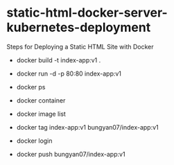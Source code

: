 # static-html-docker-server-kubernetes-deployment
Steps for Deploying a Static HTML Site with Docker   

* docker build -t index-app:v1 .

* docker run -d -p 80:80 index-app:v1

* docker ps

* docker container 

* docker image list

* docker tag index-app:v1 bungyan07/index-app:v1

* docker login 

* docker push bungyan07/index-app:v1


